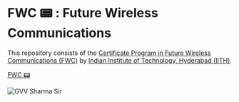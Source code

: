 <h1>FWC 📟 : Future Wireless Communications</h1>
This repository consists of the <a href="https://github.com/gadepall/fwc-1">Certificate Program in Future Wireless Communications (FWC)</a> by <a href="https://fwc.iith.ac.in/">Indian Institute of Technology, Hyderabad (IITH)</a>.

<a href="https://github.com/hemant467/FWC">FWC 📟</a>

![GVV Sharma Sir](https://github.com/hemant467/FWC/assets/85243370/9a581502-7642-4b77-b0d5-de18787d5c33)
